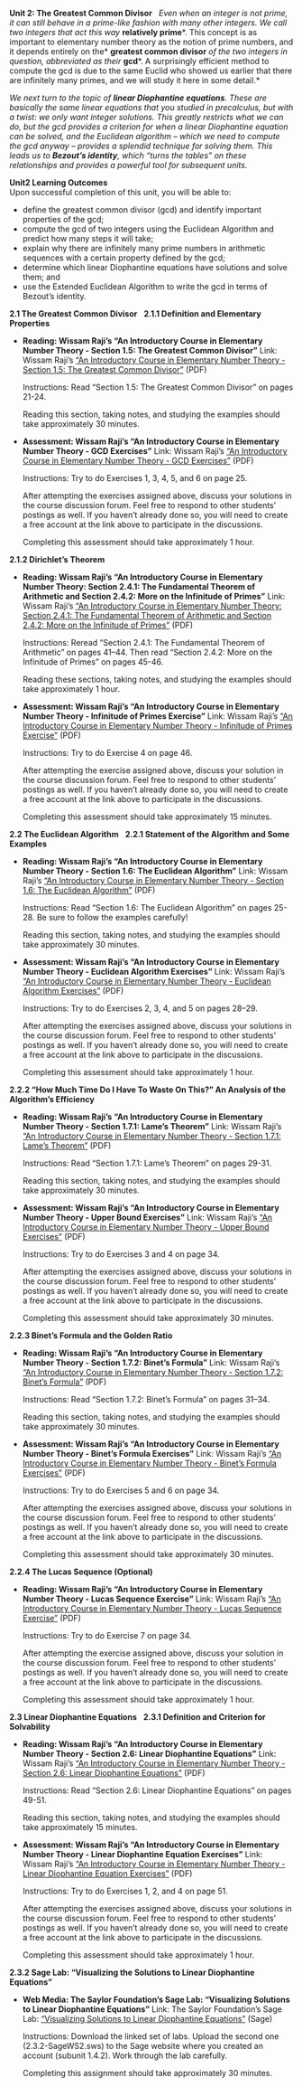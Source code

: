 **Unit 2: The Greatest Common Divisor** <span id="2"></span> 
*Even when an integer is not prime, it can still behave in a prime-like
fashion with many other integers. We call two integers that act this
way* **relatively prime***. This concept is as important to elementary
number theory as the notion of prime numbers, and it depends entirely on
the* **greatest common divisor** *of the two integers in question,
abbreviated as their* **gcd***. A surprisingly efficient method to
compute the gcd is due to the same Euclid who showed us earlier that
there are infinitely many primes, and we will study it here in some
detail.*  
  
 *We next turn to the topic of **linear Diophantine equations**. These
are basically the same linear equations that you studied in precalculus,
but with a twist: we only want integer solutions. This greatly restricts
what we can do, but the gcd provides a criterion for when a linear
Diophantine equation can be solved, and the Euclidean algorithm – which
we need to compute the gcd anyway – provides a splendid technique for
solving them. This leads us to **Bezout’s identity**, which “turns the
tables” on these relationships and provides a powerful tool for
subsequent units.*

**Unit2 Learning Outcomes**  
Upon successful completion of this unit, you will be able to:
-   define the greatest common divisor (gcd) and identify important
    properties of the gcd;
-   compute the gcd of two integers using the Euclidean Algorithm and
    predict how many steps it will take;
-   explain why there are infinitely many prime numbers in arithmetic
    sequences with a certain property defined by the gcd;
-   determine which linear Diophantine equations have solutions and
    solve them; and
-   use the Extended Euclidean Algorithm to write the gcd in terms of
    Bezout’s identity.

**2.1 The Greatest Common Divisor** <span id="2.1"></span> 
**2.1.1 Definition and Elementary Properties** <span id="2.1.1"></span> 
-   **Reading: Wissam Raji’s “An Introductory Course in Elementary
    Number Theory - Section 1.5: The Greatest Common Divisor”**
    Link: Wissam Raji’s [“An Introductory Course in Elementary Number
    Theory - Section 1.5: The Greatest Common
    Divisor”](https://resources.saylor.org/archived/wp-content/uploads/2014/05/An-Introductory-Course-in-Elementary-Number-Theory.pdf)
    (PDF)  
      
     Instructions: Read “Section 1.5: The Greatest Common Divisor” on
    pages 21-24.  
      
     Reading this section, taking notes, and studying the examples
    should take approximately 30 minutes.

-   **Assessment: Wissam Raji’s “An Introductory Course in Elementary
    Number Theory - GCD Exercises”**
    Link: Wissam Raji’s [“An Introductory Course in Elementary Number
    Theory - GCD
    Exercises”](https://resources.saylor.org/archived/wp-content/uploads/2014/05/An-Introductory-Course-in-Elementary-Number-Theory.pdf)
    (PDF)  
      
     Instructions: Try to do Exercises 1, 3, 4, 5, and 6 on page 25.  
      
     After attempting the exercises assigned above, discuss your
    solutions in the course discussion forum. Feel free to respond to
    other students’ postings as well. If you haven’t already done so,
    you will need to create a free account at the link above to
    participate in the discussions.  
      
     Completing this assessment should take approximately 1 hour.

**2.1.2 Dirichlet’s Theorem** <span id="2.1.2"></span> 
-   **Reading: Wissam Raji’s “An Introductory Course in Elementary
    Number Theory: Section 2.4.1: The Fundamental Theorem of Arithmetic
    and Section 2.4.2: More on the Infinitude of Primes”**
    Link: Wissam Raji’s [“An Introductory Course in Elementary Number
    Theory: Section 2.4.1: The Fundamental Theorem of Arithmetic and
    Section 2.4.2: More on the Infinitude of
    Primes”](https://resources.saylor.org/archived/wp-content/uploads/2014/05/An-Introductory-Course-in-Elementary-Number-Theory.pdf)
    (PDF)  
      
     Instructions: Reread “Section 2.4.1: The Fundamental Theorem of
    Arithmetic” on pages 41–44. Then read “Section 2.4.2: More on the
    Infinitude of Primes” on pages 45-46.  
      
     Reading these sections, taking notes, and studying the examples
    should take approximately 1 hour.

-   **Assessment: Wissam Raji’s “An Introductory Course in Elementary
    Number Theory - Infinitude of Primes Exercise”**
    Link: Wissam Raji’s [“An Introductory Course in Elementary Number
    Theory - Infinitude of Primes
    Exercise”](https://resources.saylor.org/archived/wp-content/uploads/2014/05/An-Introductory-Course-in-Elementary-Number-Theory.pdf)
    (PDF)  
      
     Instructions: Try to do Exercise 4 on page 46.  
      
     After attempting the exercise assigned above, discuss your solution
    in the course discussion forum. Feel free to respond to other
    students’ postings as well. If you haven’t already done so, you will
    need to create a free account at the link above to participate in
    the discussions.  
      
     Completing this assessment should take approximately 15 minutes.

**2.2 The Euclidean Algorithm** <span id="2.2"></span> 
**2.2.1 Statement of the Algorithm and Some Examples** <span
id="2.2.1"></span> 
-   **Reading: Wissam Raji’s “An Introductory Course in Elementary
    Number Theory - Section 1.6: The Euclidean Algorithm”**
    Link: Wissam Raji’s [“An Introductory Course in Elementary Number
    Theory - Section 1.6: The Euclidean
    Algorithm”](https://resources.saylor.org/archived/wp-content/uploads/2014/05/An-Introductory-Course-in-Elementary-Number-Theory.pdf#_blank)
    (PDF)  
      
     Instructions: Read “Section 1.6: The Euclidean Algorithm” on pages
    25-28. Be sure to follow the examples carefully!  
      
     Reading this section, taking notes, and studying the examples
    should take approximately 30 minutes.

-   **Assessment: Wissam Raji’s “An Introductory Course in Elementary
    Number Theory - Euclidean Algorithm Exercises”**
    Link: Wissam Raji’s [“An Introductory Course in Elementary Number
    Theory - Euclidean Algorithm
    Exercises”](https://resources.saylor.org/archived/wp-content/uploads/2014/05/An-Introductory-Course-in-Elementary-Number-Theory.pdf)
    (PDF)  
      
     Instructions: Try to do Exercises 2, 3, 4, and 5 on pages 28–29.  
      
     After attempting the exercises assigned above, discuss your
    solutions in the course discussion forum. Feel free to respond to
    other students’ postings as well. If you haven’t already done so,
    you will need to create a free account at the link above to
    participate in the discussions.  
      
     Completing this assessment should take approximately 1 hour.

**2.2.2 “How Much Time Do I Have To Waste On This?” An Analysis of the
Algorithm’s Efficiency** <span id="2.2.2"></span> 
-   **Reading: Wissam Raji’s “An Introductory Course in Elementary
    Number Theory - Section 1.7.1: Lame’s Theorem”**
    Link: Wissam Raji’s [“An Introductory Course in Elementary Number
    Theory - Section 1.7.1: Lame’s
    Theorem”](https://resources.saylor.org/archived/wp-content/uploads/2014/05/An-Introductory-Course-in-Elementary-Number-Theory.pdf)
    (PDF)  
      
     Instructions: Read “Section 1.7.1: Lame’s Theorem” on pages
    29-31.  
      
     Reading this section, taking notes, and studying the examples
    should take approximately 30 minutes.

-   **Assessment: Wissam Raji’s “An Introductory Course in Elementary
    Number Theory - Upper Bound Exercises”**
    Link: Wissam Raji’s [“An Introductory Course in Elementary Number
    Theory - Upper Bound
    Exercises”](https://resources.saylor.org/archived/wp-content/uploads/2014/05/An-Introductory-Course-in-Elementary-Number-Theory.pdf)
    (PDF)  
      
     Instructions: Try to do Exercises 3 and 4 on page 34.  
      
     After attempting the exercises assigned above, discuss your
    solutions in the course discussion forum. Feel free to respond to
    other students’ postings as well. If you haven’t already done so,
    you will need to create a free account at the link above to
    participate in the discussions.  
      
     Completing this assessment should take approximately 30 minutes.

**2.2.3 Binet’s Formula and the Golden Ratio** <span id="2.2.3"></span> 
-   **Reading: Wissam Raji’s “An Introductory Course in Elementary
    Number Theory - Section 1.7.2: Binet’s Formula”**
    Link: Wissam Raji’s [“An Introductory Course in Elementary Number
    Theory - Section 1.7.2: Binet’s
    Formula”](https://resources.saylor.org/archived/wp-content/uploads/2014/05/An-Introductory-Course-in-Elementary-Number-Theory.pdf)
    (PDF)  
      
     Instructions: Read “Section 1.7.2: Binet’s Formula” on pages
    31–34.  
      
     Reading this section, taking notes, and studying the examples
    should take approximately 30 minutes.

-   **Assessment: Wissam Raji’s “An Introductory Course in Elementary
    Number Theory - Binet’s Formula Exercises”**
    Link: Wissam Raji’s [“An Introductory Course in Elementary Number
    Theory - Binet’s Formula
    Exercises”](https://resources.saylor.org/archived/wp-content/uploads/2014/05/An-Introductory-Course-in-Elementary-Number-Theory.pdf)
    (PDF)  
      
     Instructions: Try to do Exercises 5 and 6 on page 34.  
      
     After attempting the exercises assigned above, discuss your
    solutions in the course discussion forum. Feel free to respond to
    other students’ postings as well. If you haven’t already done so,
    you will need to create a free account at the link above to
    participate in the discussions.  
      
     Completing this assessment should take approximately 30 minutes.

**2.2.4 The Lucas Sequence (Optional)** <span id="2.2.4"></span> 
-   **Reading: Wissam Raji’s “An Introductory Course in Elementary
    Number Theory - Lucas Sequence Exercise”**
    Link: Wissam Raji’s [“An Introductory Course in Elementary Number
    Theory - Lucas Sequence
    Exercise”](https://resources.saylor.org/archived/wp-content/uploads/2014/05/An-Introductory-Course-in-Elementary-Number-Theory.pdf)
    (PDF)  
      
     Instructions: Try to do Exercise 7 on page 34.  
      
     After attempting the exercise assigned above, discuss your solution
    in the course discussion forum. Feel free to respond to other
    students’ postings as well. If you haven’t already done so, you will
    need to create a free account at the link above to participate in
    the discussions.  
      
     Completing this assessment should take approximately 1 hour.

**2.3 Linear Diophantine Equations** <span id="2.3"></span> 
**2.3.1 Definition and Criterion for Solvability** <span
id="2.3.1"></span> 
-   **Reading: Wissam Raji’s “An Introductory Course in Elementary
    Number Theory - Section 2.6: Linear Diophantine Equations”**
    Link: Wissam Raji’s [“An Introductory Course in Elementary Number
    Theory - Section 2.6: Linear Diophantine
    Equations”](https://resources.saylor.org/archived/wp-content/uploads/2014/05/An-Introductory-Course-in-Elementary-Number-Theory.pdf)
    (PDF)  
      
     Instructions: Read “Section 2.6: Linear Diophantine Equations” on
    pages 49-51.  
      
     Reading this section, taking notes, and studying the examples
    should take approximately 15 minutes.

-   **Assessment: Wissam Raji’s “An Introductory Course in Elementary
    Number Theory - Linear Diophantine Equation Exercises”**
    Link: Wissam Raji’s [“An Introductory Course in Elementary Number
    Theory - Linear Diophantine Equation
    Exercises”](https://resources.saylor.org/archived/wp-content/uploads/2014/05/An-Introductory-Course-in-Elementary-Number-Theory.pdf)
    (PDF)  
      
     Instructions: Try to do Exercises 1, 2, and 4 on page 51.  
      
     After attempting the exercises assigned above, discuss your
    solutions in the course discussion forum. Feel free to respond to
    other students’ postings as well. If you haven’t already done so,
    you will need to create a free account at the link above to
    participate in the discussions.  
      
     Completing this assessment should take approximately 1 hour.

**2.3.2 Sage Lab: “Visualizing the Solutions to Linear Diophantine
Equations”** <span id="2.3.2"></span> 
-   **Web Media: The Saylor Foundation’s Sage Lab: “Visualizing
    Solutions to Linear Diophantine Equations”**
    Link: The Saylor Foundation’s Sage Lab: [“Visualizing Solutions to
    Linear Diophantine
    Equations”](https://resources.saylor.org/archived/wp-content/uploads/2014/05/MA233-SageWorksheets.zip)
    (Sage)  
      
     Instructions: Download the linked set of labs. Upload the second
    one (2.3.2-SageWS2.sws) to the Sage website where you created an
    account (subunit 1.4.2). Work through the lab carefully.  
      
     Completing this assignment should take approximately 30 minutes.


